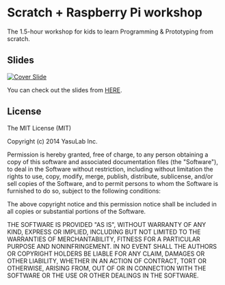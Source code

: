 Scratch + Raspberry Pi workshop
===============================

The 1.5-hour workshop for kids to learn Programming & Prototyping from scratch.

## Slides

[![Cover Slide](https://raw.githubusercontent.com/yasulab-inc/Scratch-Raspberry-Pi-Workshop/master/images/cover.png)](http://yasulab.com/Scratch-Raspberry-Pi-Workshop/)

You can check out the slides from [HERE](http://yasulab.com/Scratch-Raspberry-Pi-Workshop/).

## License

The MIT License (MIT)

Copyright (c) 2014 YasuLab Inc.

Permission is hereby granted, free of charge, to any person obtaining a copy
of this software and associated documentation files (the "Software"), to deal
in the Software without restriction, including without limitation the rights
to use, copy, modify, merge, publish, distribute, sublicense, and/or sell
copies of the Software, and to permit persons to whom the Software is
furnished to do so, subject to the following conditions:

The above copyright notice and this permission notice shall be included in all
copies or substantial portions of the Software.

THE SOFTWARE IS PROVIDED "AS IS", WITHOUT WARRANTY OF ANY KIND, EXPRESS OR
IMPLIED, INCLUDING BUT NOT LIMITED TO THE WARRANTIES OF MERCHANTABILITY,
FITNESS FOR A PARTICULAR PURPOSE AND NONINFRINGEMENT. IN NO EVENT SHALL THE
AUTHORS OR COPYRIGHT HOLDERS BE LIABLE FOR ANY CLAIM, DAMAGES OR OTHER
LIABILITY, WHETHER IN AN ACTION OF CONTRACT, TORT OR OTHERWISE, ARISING FROM,
OUT OF OR IN CONNECTION WITH THE SOFTWARE OR THE USE OR OTHER DEALINGS IN THE
SOFTWARE.
